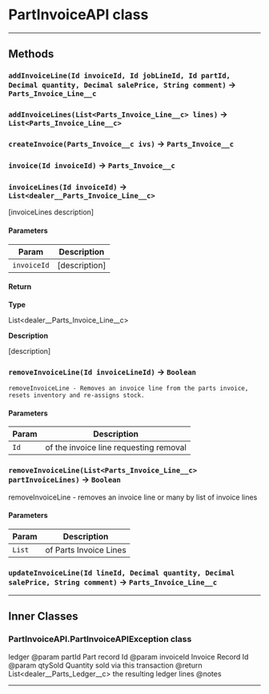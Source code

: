 # PartInvoiceAPI class
---
## Methods
### `addInvoiceLine(Id invoiceId, Id jobLineId, Id partId, Decimal quantity, Decimal salePrice, String comment)` → `Parts_Invoice_Line__c`
### `addInvoiceLines(List<Parts_Invoice_Line__c> lines)` → `List<Parts_Invoice_Line__c>`
### `createInvoice(Parts_Invoice__c ivs)` → `Parts_Invoice__c`
### `invoice(Id invoiceId)` → `Parts_Invoice__c`
### `invoiceLines(Id invoiceId)` → `List<dealer__Parts_Invoice_Line__c>`

 [invoiceLines description]

#### Parameters

| Param | Description |
| ----- | ----------- |
|`invoiceId` |  [description] |

#### Return

**Type**

List&lt;dealer__Parts_Invoice_Line__c&gt;

**Description**

[description]

### `removeInvoiceLine(Id invoiceLineId)` → `Boolean`

 	removeInvoiceLine - Removes an invoice line from the parts invoice, resets inventory and re-assigns stock.

#### Parameters

| Param | Description |
| ----- | ----------- |
|`Id` |  of the invoice line requesting removal |

### `removeInvoiceLine(List<Parts_Invoice_Line__c> partInvoiceLines)` → `Boolean`

 removeInvoiceLine - removes an invoice line or many by list of invoice lines

#### Parameters

| Param | Description |
| ----- | ----------- |
|`List` |  of Parts Invoice Lines |

### `updateInvoiceLine(Id lineId, Decimal quantity, Decimal salePrice, String comment)` → `Parts_Invoice_Line__c`
---
## Inner Classes

### PartInvoiceAPI.PartInvoiceAPIException class

 ledger @param  partId    Part record Id @param  invoiceId Invoice Record Id @param  qtySold   Quantity sold via this transaction @return List&lt;dealer__Parts_Ledger__c&gt; the resulting ledger lines @notes

---
